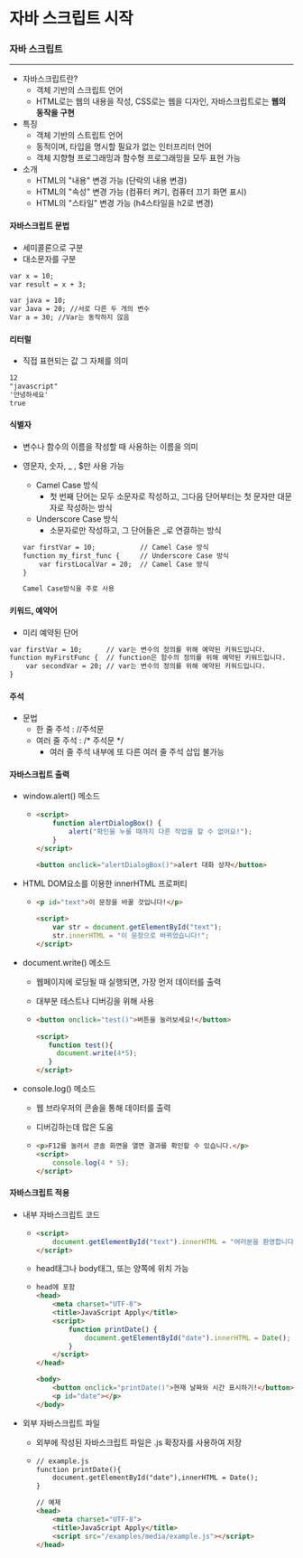 <h1>자바 스크립트 시작
<h3>자바 스크립트</h3>

---

- 자바스크립트란?
  - 객체 기반의 스크립트 언어
  - HTML로는 웹의 내용을 작성, CSS로는 웹을 디자인, 자바스크립트로는 **웹의 동작을 구현**
- 특징
  - 객체 기반의 스트립트 언어
  - 동적이며, 타입을 명시할 필요가 없는 인터프리터 언어
  - 객체 지향형 프로그래밍과 함수형 프로그래밍을 모두 표현 가능
- 소개
  - HTML의 "내용" 변경 가능 (단락의 내용 변경)
  - HTML의 "속성" 변경 가능 (컴퓨터 켜기, 컴퓨터 끄기 화면 표시)
  - HTML의 "스타일" 변경 가능 (h4스타일을 h2로 변경)



<h4>자바스크립트 문법</h4>

- 세미콜론으로 구분
- 대소문자를 구분

```html
var x = 10;
var result = x + 3;

var java = 10;
var Java = 20; //서로 다른 두 개의 변수
Var a = 30; //Var는 동작하지 않음
```



<h4>리터럴</h4>

- 직접 표현되는 값 그 자체를 의미

```html
12
"javascript"
'안녕하세요'
true
```



<h4>식별자</h4>

- 변수나 함수의 이름을 작성할 때 사용하는 이름을 의미

- 영문자, 숫자, _ , $만 사용 가능

  - Camel Case 방식
    - 첫 번째 단어는 모두 소문자로 작성하고, 그다음 단어부터는 첫 문자만 대문자로 작성하는 방식
  - Underscore Case 방식
    - 소문자로만 작성하고, 그 단어들은 _로 연결하는 방식

  ```html
  var firstVar = 10;           // Camel Case 방식
  function my_first_func {     // Underscore Case 방식
      var firstLocalVar = 20;  // Camel Case 방식
  }
  
  Camel Case방식을 주로 사용
  ```



<h4>키워드, 예약어</h4>

- 미리 예약된 단어

```html
var firstVar = 10;      // var는 변수의 정의를 위해 예약된 키워드입니다.
function myFirstFunc {  // function은 함수의 정의를 위해 예약된 키워드입니다.
    var secondVar = 20; // var는 변수의 정의를 위해 예약된 키워드입니다.
}
```



<h4>주석</h4>

- 문법
  - 한 줄 주석 : //주석문
  - 여러 줄 주석 : /* 주석문 */
    - 여러 줄 주석 내부에 또 다른 여러 줄 주석 삽입 불가능



<h4>자바스크립트 출력</h4>

- window.alert() 메소드

  - ```html
    <script>
        function alertDialogBox() {
            alert("확인을 누를 때까지 다른 작업을 할 수 없어요!");
        }
    </script>
    
    <button onclick="alertDialogBox()">alert 대화 상자</button>
    ```

- HTML DOM요소를 이용한 innerHTML 프로퍼티

  - ```html
    <p id="text">이 문장을 바꿀 것입니다!</p>
    	
    <script>
    	var str = document.getElementById("text");
    	str.innerHTML = "이 문장으로 바뀌었습니다!";
    </script>
    ```

- document.write() 메소드

  - 웹페이지에 로딩될 때 실행되면, 가장 먼저 데이터를 출력

  - 대부분 테스트나 디버깅을 위해 사용

  - ```html
    <button onclick="test()">버튼을 눌러보세요!</button>
      
    <script>
       function test(){
         document.write(4*5);    
       }
    </script>
    ```

- console.log() 메소드

  - 웹 브라우저의 콘솔을 통해 데이터를 출력

  - 디버깅하는데 많은 도움

  - ```html
    <p>F12를 눌러서 콘솔 화면을 열면 결과를 확인할 수 있습니다.</p>
    <script>
        console.log(4 * 5);
    </script>
    ```



<h4>자바스크립트 적용</h4>

- 내부 자바스크립트 코드

  - ```html
    <script>
    	document.getElementById("text").innerHTML = "여러분을 환영합니다"
    </script>
    ```

  - head태그나 body태그, 또는 양쪽에 위치 가능

  - ```html
    head에 포함
    <head>
    	<meta charset="UTF-8">
    	<title>JavaScript Apply</title>
    	<script>
    		function printDate() {
    			document.getElementById("date").innerHTML = Date();
    		}
    	</script>
    </head>
    
    <body>
    	<button onclick="printDate()">현재 날짜와 시간 표시하기!</button>
    	<p id="date"></p>
    </body>
    ```

- 외부 자바스크립트 파일

  - 외부에 작성된 자바스크립트 파일은 .js 확장자를 사용하여 저장

  - ```html
    // example.js
    function printDate(){
    	document.getElementById("date"),innerHTML = Date();
    }
    
    // 예제
    <head>
        <meta charset="UTF-8">
        <title>JavaScript Apply</title>
        <script src="/examples/media/example.js"></script>
    </head>
    ```

